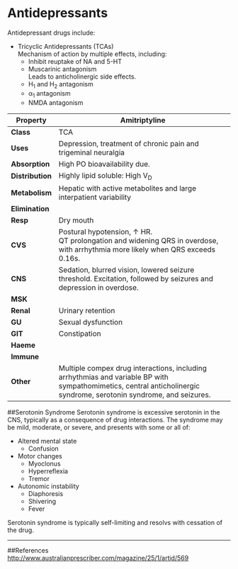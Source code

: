 # Antidepressants
Antidepressant drugs include:
* Tricyclic Antidepressants (TCAs)  
Mechanism of action by multiple effects, including:
  * Inhibit reuptake of NA and 5-HT
  * Muscarinic antagonism  
  Leads to anticholinergic side effects.
  * H<sub>1</sub> and H<sub>2</sub> antagonism
  * α<sub>1</sub> antagonism
  * NMDA antagonism
  
|Property|Amitriptyline|
|--|--|
|**Class**|TCA|
|**Uses**|Depression, treatment of chronic pain and trigeminal neuralgia
|**Absorption**|High PO bioavailability due.
|**Distribution**|Highly lipid soluble: High V<sub>D</sub>
|**Metabolism**|Hepatic with active metabolites and large interpatient variability
|**Elimination**|
|**Resp**|Dry mouth
|**CVS**|Postural hypotension, ↑ HR.<br>QT prolongation and widening QRS in overdose, with arrhythmia more likely when QRS exceeds 0.16s.
|**CNS**|Sedation, blurred vision, lowered seizure threshold. Excitation, followed by seizures and depression in overdose.
|**MSK**|
|**Renal**|Urinary retention
|**GU**|Sexual dysfunction
|**GIT**|Constipation
|**Haeme**|
|**Immune**|
|**Other**|Multiple compex drug interactions, including arrhythmias and variable BP with sympathomimetics, central anticholinergic syndrome, serotonin syndrome, and seizures.






##Serotonin Syndrome
Serotonin syndrome is excessive serotonin in the CNS, typically as a consequence of drug interactions. The syndrome may be mild, moderate, or severe, and presents with some or all of:
* Altered mental state
  * Confusion
* Motor changes
  * Myoclonus
  * Hyperreflexia
  * Tremor
* Autonomic instability
  * Diaphoresis
  * Shivering
  * Fever

Serotonin syndrome is typically self-limiting and resolvs with cessation of the drug.



---
##References
http://www.australianprescriber.com/magazine/25/1/artid/569
